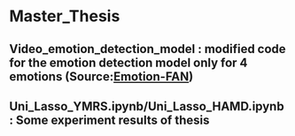 # Master_Thesis
## Video_emotion_detection_model : modified code for the emotion detection model only for 4 emotions (Source:[Emotion-FAN](https://github.com/Open-Debin/Emotion-FAN))
## Uni_Lasso_YMRS.ipynb/Uni_Lasso_HAMD.ipynb : Some experiment results of thesis
